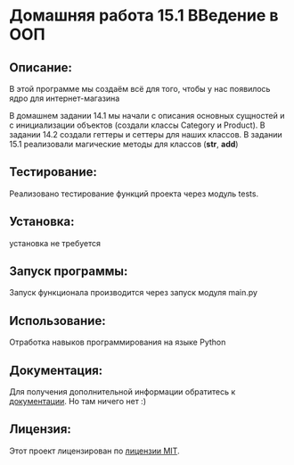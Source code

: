 #  Домашняя работа 15.1 ВВедение в ООП

## Описание:

В этой программе мы создаём всё для того,
чтобы у нас появилось ядро для интернет-магазина

В  домашнем задании 14.1 мы начали с описания основных сущностей
и с инициализации объектов (создали классы Category и Product).
В задании 14.2 создали геттеры и сеттеры для наших классов.
В задании 15.1 реализовали магические методы для классов (__str__, __add__)

## Тестирование:
Реализовано тестирование функций проекта через модуль tests.

## Установка:

установка не требуется

## Запуск программы:

Запуск функционала производится через запуск модуля main.py

## Использование:

Отработка навыков программирования на языке Python

## Документация:

Для получения дополнительной информации обратитесь к [документации](docs/README.md). Но там ничего нет :)

## Лицензия:

Этот проект лицензирован по [лицензии MIT](LICENSE).